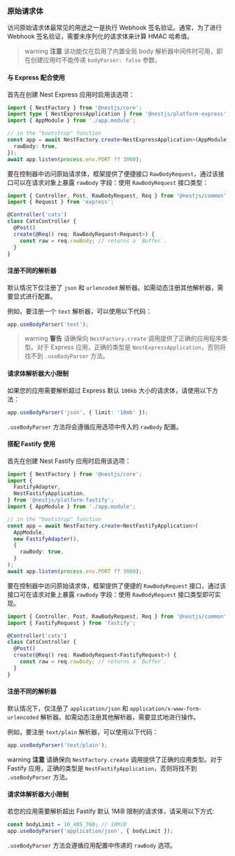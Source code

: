 ### 原始请求体

访问原始请求体最常见的用途之一是执行 Webhook 签名验证。通常，为了进行 Webhook 签名验证，需要未序列化的请求体来计算 HMAC 哈希值。

> warning **注意** 该功能仅在启用了内置全局 body 解析器中间件时可用，即在创建应用时不能传递 `bodyParser: false` 参数。

#### 与 Express 配合使用

首先在创建 Nest Express 应用时启用该选项：

```typescript
import { NestFactory } from '@nestjs/core';
import type { NestExpressApplication } from '@nestjs/platform-express';
import { AppModule } from './app.module';

// in the "bootstrap" function
const app = await NestFactory.create<NestExpressApplication>(AppModule, {
  rawBody: true,
});
await app.listen(process.env.PORT ?? 3000);
```

要在控制器中访问原始请求体，框架提供了便捷接口 `RawBodyRequest`，通过该接口可以在请求对象上暴露 `rawBody` 字段：使用 `RawBodyRequest` 接口类型：

```typescript
import { Controller, Post, RawBodyRequest, Req } from '@nestjs/common';
import { Request } from 'express';

@Controller('cats')
class CatsController {
  @Post()
  create(@Req() req: RawBodyRequest<Request>) {
    const raw = req.rawBody; // returns a `Buffer`.
  }
}
```

#### 注册不同的解析器

默认情况下仅注册了 `json` 和 `urlencoded` 解析器。如需动态注册其他解析器，需要显式进行配置。

例如，要注册一个 `text` 解析器，可以使用以下代码：

```typescript
app.useBodyParser('text');
```

> warning **警告** 请确保向 `NestFactory.create` 调用提供了正确的应用程序类型。对于 Express 应用，正确的类型是 `NestExpressApplication`，否则将找不到 `.useBodyParser` 方法。

#### 请求体解析器大小限制

如果您的应用需要解析超过 Express 默认 `100kb` 大小的请求体，请使用以下方法：

```typescript
app.useBodyParser('json', { limit: '10mb' });
```

`.useBodyParser` 方法将会遵循应用选项中传入的 `rawBody` 配置。

#### 搭配 Fastify 使用

首先在创建 Nest Fastify 应用时启用该选项：

```typescript
import { NestFactory } from '@nestjs/core';
import {
  FastifyAdapter,
  NestFastifyApplication,
} from '@nestjs/platform-fastify';
import { AppModule } from './app.module';

// in the "bootstrap" function
const app = await NestFactory.create<NestFastifyApplication>(
  AppModule,
  new FastifyAdapter(),
  {
    rawBody: true,
  }
);
await app.listen(process.env.PORT ?? 3000);
```

要在控制器中访问原始请求体，框架提供了便捷的 `RawBodyRequest` 接口，通过该接口可在请求对象上暴露 `rawBody` 字段：使用 `RawBodyRequest` 接口类型即可实现。

```typescript
import { Controller, Post, RawBodyRequest, Req } from '@nestjs/common';
import { FastifyRequest } from 'fastify';

@Controller('cats')
class CatsController {
  @Post()
  create(@Req() req: RawBodyRequest<FastifyRequest>) {
    const raw = req.rawBody; // returns a `Buffer`.
  }
}
```

#### 注册不同的解析器

默认情况下，仅注册了 `application/json` 和 `application/x-www-form-urlencoded` 解析器。如需动态注册其他解析器，需要显式地进行操作。

例如，要注册 `text/plain` 解析器，可以使用以下代码：

```typescript
app.useBodyParser('text/plain');
```

warning **注意** 请确保向 `NestFactory.create` 调用提供了正确的应用类型。对于 Fastify 应用，正确的类型是 `NestFastifyApplication`，否则将找不到 `.useBodyParser` 方法。

#### 请求体解析器大小限制

若您的应用需要解析超出 Fastify 默认 1MiB 限制的请求体，请采用以下方式:

```typescript
const bodyLimit = 10_485_760; // 10MiB
app.useBodyParser('application/json', { bodyLimit });
```

`.useBodyParser` 方法会遵循应用配置中传递的 `rawBody` 选项。
